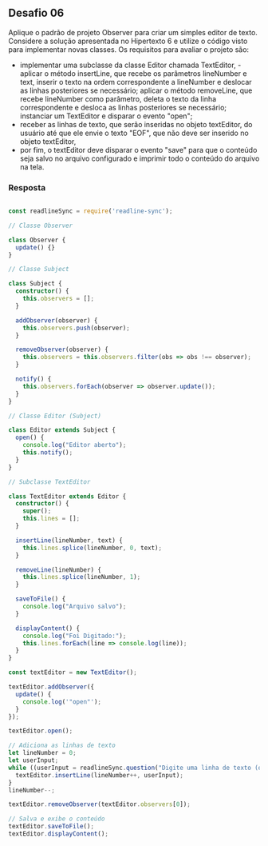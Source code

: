 ## Desafio 06
Aplique o padrão de projeto Observer para criar um simples editor de texto. Considere a solução apresentada no Hipertexto 6 e utilize o código visto para implementar novas classes. Os requisitos para avaliar o projeto são:
- implementar uma subclasse da classe Editor chamada TextEditor, - aplicar o método insertLine, que recebe os parâmetros lineNumber e text,
inserir o texto na ordem correspondente a lineNumber e deslocar as linhas posteriores se necessário;
aplicar o método removeLine, que recebe lineNumber como parâmetro, deleta o texto da linha correspondente e desloca as linhas posteriores se necessário;
instanciar um TextEditor e disparar o evento "open";
- receber as linhas de texto, que serão inseridas no objeto textEditor, do usuário até que ele envie o texto "EOF", que não deve ser inserido no objeto textEditor,
- por fim, o textEditor deve disparar o evento "save" para que o conteúdo seja salvo no arquivo configurado e imprimir todo o conteúdo do arquivo na tela.

### Resposta

````ts

const readlineSync = require('readline-sync');

// Classe Observer

class Observer {
  update() {}
}

// Classe Subject

class Subject {
  constructor() {
    this.observers = [];
  }

  addObserver(observer) {
    this.observers.push(observer);
  }

  removeObserver(observer) {
    this.observers = this.observers.filter(obs => obs !== observer);
  }

  notify() {
    this.observers.forEach(observer => observer.update());
  }
}

// Classe Editor (Subject)

class Editor extends Subject {
  open() {
    console.log("Editor aberto");
    this.notify();
  }
}

// Subclasse TextEditor

class TextEditor extends Editor {
  constructor() {
    super();
    this.lines = [];
  }

  insertLine(lineNumber, text) {
    this.lines.splice(lineNumber, 0, text);
  }

  removeLine(lineNumber) {
    this.lines.splice(lineNumber, 1);
  }

  saveToFile() {
    console.log("Arquivo salvo");
  }

  displayContent() {
    console.log("Foi Digitado:");
    this.lines.forEach(line => console.log(line));
  }
}

const textEditor = new TextEditor();

textEditor.addObserver({
  update() {
    console.log('"open"');
  }
});

textEditor.open();

// Adiciona as linhas de texto
let lineNumber = 0;
let userInput;
while ((userInput = readlineSync.question("Digite uma linha de texto (ou 'EOF' para finalizar):")) !== 'EOF') {
  textEditor.insertLine(lineNumber++, userInput);
}
lineNumber--;

textEditor.removeObserver(textEditor.observers[0]);

// Salva e exibe o conteúdo
textEditor.saveToFile();
textEditor.displayContent();


````
